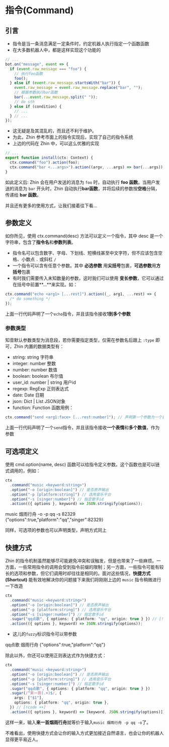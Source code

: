 # 指令(Command)

## 引言

- 指令是当一条消息满足一定条件时，约定机器人执行指定一个函数函数
- 在大多数机器人中，都是这样实现这个功能的

```js
// ...
bot.on("message", event => {
  if (event.raw_message === "foo") {
    // 执行foo函数
    foo();
  } else if (event.raw_message.startsWith("bar")) {
    event.raw_message = event.raw_message.replace("bar", "");
    // 根据参数执行bar函数
    bar(...event.raw_message.split(" "));
    // do sth
  } else if (condition) {
    // ...
  } // ...
});
```

- 这无疑是及其混乱的，而且还不利于维护。
- 为此，Zhin 参考市面上的指令实现后，实现了自己的指令系统
- 上边的代码在 Zhin 中，可以这么优雅的实现

```ts [src/index.ts]
// ...
export function install(ctx: Context) {
  ctx.command("foo").action(foo);
  ctx.command("bar <...args>").action((argv, ...args) => bar(...args));
}
```

如此定义后: Zhin 会在用户发送的消息为 `foo` 时，自动执行 **foo 函数**。当用户发送的消息为 `bar` 开头时，Zhin 自动执行**bar函数**，并将后续的参数按**空格**分隔，传递给 **bar 函数**。

并且还有更多的使用方式，让我们接着往下看...

## 参数定义

如你所见，使用 ctx.command(desc) 方法可以定义一个指令，其中 desc 是一个字符串，包含了**指令名**和**参数列表**。

- 指令名可以包含数字、字母、下划线、短横线甚至中文字符，但不应该包含空格、小数点 `.` 或斜杠 `/`
- 一个指令可以含有任意个参数。其中 **必选参数** 用**尖括号**包裹，**可选参数**用**方括号**包裹
- 有时我们需要传入未知数量的参数，这时我们可以使用 **变长参数**，它可以通过在括号中前置**...**来实现。如：

```ts
ctx.command("echo <arg1> [...rest]").action((_, arg1, ...rest) => {
  /* do something */
});
```

上面一行代码声明了一个`echo`指令，并且该指令接收**1到多个参数**

### 参数类型

知音默认参数类型为消息段，若你需要指定类型，仅需在参数名后跟上 `:type` 即可，Zhin 内置的数据类型有：

- string: string 字符串
- integer: number 整数
- number: number 数值
- boolean: boolean 布尔值
- user_id: number | string 用户id
- regexp: RegExp 正则表达式
- date: Date 日期
- json: Dict | List JSON对象
- function: Function 函数用例：

```ts
ctx.command("send <arg1:face> [...rest:number]"); // 声明第一个参数为一个表情，剩下的参数均为数值
```

上面一行代码声明了一个`send`指令，并且该指令接收**一个表情**和**多个数值**，作为参数

## 可选项定义

使用 cmd.option(name, desc) 函数可以给指令定义参数。这个函数也是可以链式调用的，例如：

```ts
ctx
  .command("music <keyword:string>")
  .option("-o [origin:boolean]") // 是否原声输出
  .option("-p [platform:string]") // 选用音乐平台
  .option("-s [singer:number]") // 指定歌手id
  .action(({ options }, keyword) => JSON.stringify(options));
```

<ChatHistory>
  <ChatMsg id="1659488338">music 烟雨行舟 -o -p qq -s 82329</ChatMsg>
  <ChatMsg id="1689919782">{"options":true,"platform":"qq","singer":82329}</ChatMsg>
</ChatHistory>

同样，可选项的参数也可以声明类型，声明方式同上

## 快捷方式

Zhin 的指令机制虽然能够尽可能避免冲突和误触发，但是也带来了一些麻烦。一方面，一些常用指令的调用会受到指令前缀的限制；另一方面，一些指令可能有较长的选项和参数，但它们调用时却往往是相同的。面对这些情况，**快捷方式 (Shortcut)** 能有效地解决你的问题接下来我们将刚刚上边的 `music` 指令稍微进行一下改造

```ts
ctx
  .command("music <keyword:string>")
  .option("-o [origin:boolean]") // 是否原声输出
  .option("-p [platform:string]") // 选用音乐平台
  .option("-s [singer:number]") // 指定歌手id
  .sugar("qq点歌", { options: { platform: "qq", origin: true } }) // [!code ++]
  .action(({ options }, keyword) => JSON.stringify(options));
```

- 这儿的`fuzzy`标识指令可以带参数

<ChatHistory>
  <ChatMsg id="1659488338">qq点歌 烟雨行舟</ChatMsg>
  <ChatMsg id="1689919782">{"options":true,"platform":"qq"}</ChatMsg>
</ChatHistory>

除此以外，你还可以使用正则表达式作为快捷方式：

```ts
ctx
  .command("music <keyword:string>")
  .option("-o [origin:boolean]") // 是否原声输出
  .option("-p [platform:string]") // 选用音乐平台
  .option("-s [singer:number]") // 指定歌手id
  .sugar("qq点歌", { options: { platform: "qq", origin: true } })
  .sugar(/^来一首(.+)$/, {
    args: ["$1"],
    options: { platform: "qq", origin: true },
  }) // [!code ++]
  .action(({ options }, keyword) => [keyword, JSON.stringify(options)]);
```

这样一来，输入**来一首烟雨行舟**就等价于输入`music 烟雨行舟 -p qq -o`了。

不难看出，使用快捷方式会让你的输入方式更加接近自然语言，也会让你的机器人显得更平易近人。
